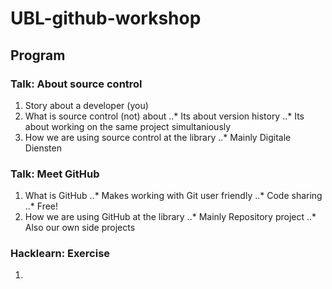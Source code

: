# UBL-github-workshop

## Program
### Talk: About source control
1. Story about a developer (you)
2. What is source control (not) about
..* Its about version history
..* Its about working on the same project simultaniously
3. How we are using source control at the library
..* Mainly Digitale Diensten

### Talk: Meet GitHub
1. What is GitHub
..* Makes working with Git user friendly
..* Code sharing
..* Free!
2. How we are using GitHub at the library
..* Mainly Repository project
..* Also our own side projects
### Hacklearn: Exercise
1. 
